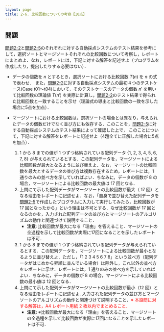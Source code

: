 ```yaml
---
layout: page
title: 2-6. 比較回数についての考察【10点】
---
```


## 問題
[問題2-2](p22.html "問題2-2")と[問題2-5](p25.html "問題2-5")のそれぞれに対する自動採点システムのテスト結果を参考にして，選択ソートとマージソートそれぞれの比較回数について考察し，レポートにまとめよ．なお，レポートには，下記に対する解答を記述せよ（プログラムを作成したり，提出したりする必要はない）．

- データの個数を $n$ とするとき，選択ソートにおける比較回数 $T(n)$ を $n$ の式で表わせ．
また，[問題2-2](p22.html "問題2-2")に対する自動採点システムの最初４つのテストケース(Case t01〜t04)において，そのテストケースのデータの個数 $n'$ を用いて比較回数の理論値 $T(n')$ を実際に計算し，[問題2-2](p22.html "問題2-2")のテスト結果で得られた比較回数と一致することを示せ（理論式の導出と比較回数の一致を示した場合に5点を加点）．

- マージソートにおける比較回数は，選択ソートの場合とは異なり，与えられたデータの個数だけでなく並び方にも依存する．このことを，[問題2-5](p25.html "問題2-5")に対する自動採点システムのテスト結果によって確認した上で，
このことについて，下記に対する解答をレポートに記述せよ（4題全てに正解した場合に5点を加点）．
  1. 1 から 8 までの値が 1 つずつ格納されている配列データ {1, 2, 3, 4, 5, 6, 7, 8} が与えられているとする．この配列データを，マージソートによる比較回数が最大となるように並び替えよ．なお，マージソートの比較回数を最大とするデータの並び方は複数存在するため，レポートには，1 通りのみの並べ方を示していればよい．ちなみに，データの個数が 8 の場合，マージソートによる比較回数の最大値は 17 回となる．
  2. 上問にて示した配列データがマージソートの比較回数が最大（ 17 回）となる理由をレポートに記述せよ．なお，「自身で並び替えた配列データを[問題2-5](p25.html "問題2-5")で作成したプログラムに入力して実行してみたら，比較回数が 17 回となったから」という理由は不可とする．なぜ比較回数が 17 回となるのかを，入力された配列データの並び方とマージソートのアルゴリズムの動作と関連づけて説明すること．
      - **注意**: 比較回数が最大になる「理由」を答えること．マージソートの全過程を示して比較回数が実際に17回になることを示したレポートは不可．
  3. 1 から 8 までの値が 1 つずつ格納されている配列データが与えられているとする．この配列データを，マージソートによる比較回数が最小となるように並び替えよ．ただし，「1 2 3 4 5 6 7 8」という並べ方（配列データがはじめから昇順に並んでいる場合）は除外し，これ以外の並べ方をレポートに示せ．レポートには，1 通りのみの並べ方を示していればよい．ちなみに，データの個数が 8 の場合，マージソートによる比較回数の最小値は 12 回となる．
  4. 上問にて示した配列データがマージソートの比較回数が最小（12 回）となる理由をレポートに記述せよ. 入力された配列データの並び方とマージソートのアルゴリズムの動作と関連づけて説明すること．<font color="red">※ 本設問に対する解答は，A4 レポート用紙 2 枚以内でまとめること．</font>
      - **注意:** ※比較回数が最大になる「理由」を答えること．マージソートの全過程を示して比較回数が実際に17回になることを示したレポートは不可．
    
